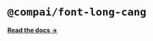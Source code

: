 # `@compai/font-long-cang`

[**Read the docs &rarr;**](https://components.ai/docs/typefaces/long-cang)
